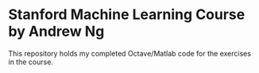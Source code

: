 # Stanford Machine Learning Course by Andrew Ng

This repository holds my completed Octave/Matlab code for the exercises in the course. 
